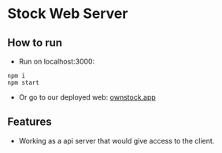 # Stock Web Server

## How to run
- Run on localhost:3000:
```
npm i
npm start
```
- Or go to our deployed web: [ownstock.app](http://ownstock.app)

## Features
- Working as a api server that would give access to the client. 